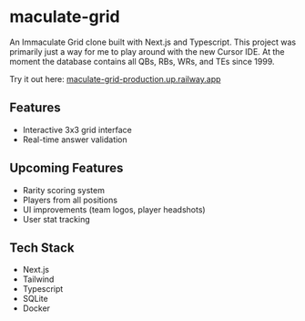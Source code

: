 # maculate-grid

An Immaculate Grid clone built with Next.js and Typescript. This project was primarily just a way for me to play around with the new Cursor IDE. At the moment the database contains all QBs, RBs, WRs, and TEs since 1999.

Try it out here: [maculate-grid-production.up.railway.app](https://maculate-grid-production.up.railway.app)

## Features
- Interactive 3x3 grid interface
- Real-time answer validation

## Upcoming Features
- Rarity scoring system
- Players from all positions
- UI improvements (team logos, player headshots)
- User stat tracking

## Tech Stack
- Next.js
- Tailwind
- Typescript
- SQLite
- Docker
